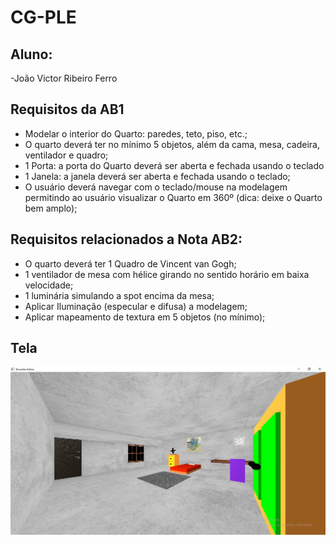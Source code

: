 # CG-PLE

## Aluno:
-João Victor Ribeiro Ferro

## Requisitos da AB1
- Modelar o interior do Quarto: paredes, teto, piso, etc.; 
- O quarto deverá ter no mínimo 5 objetos, além da cama, mesa, cadeira, ventilador e quadro; 
- 1 Porta: a porta do Quarto deverá ser aberta e fechada usando o teclado
- 1 Janela: a janela deverá ser aberta e fechada usando o teclado;
- O usuário deverá navegar com o teclado/mouse na modelagem permitindo ao usuário visualizar o Quarto em 360º (dica: deixe o Quarto bem amplo); 

## Requisitos relacionados a Nota AB2:
- O quarto deverá ter 1 Quadro de Vincent van Gogh; 
- 1 ventilador de mesa com hélice girando no sentido horário em baixa velocidade; 
- 1 luminária simulando a spot encima da mesa; 
- Aplicar Iluminação (especular e difusa) a modelagem;
- Aplicar mapeamento de textura em 5 objetos (no mínimo);

## Tela
![alt text](https://github.com/joaovictorferro/CG-PLE/blob/main/images/tela1.PNG)
